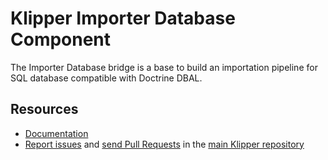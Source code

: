 Klipper Importer Database Component
===================================

The Importer Database bridge is a base to build an importation pipeline for SQL database
compatible with Doctrine DBAL.

Resources
---------

- [Documentation](https://doc.klipper.dev/bridges/importer-database)
- [Report issues](https://github.com/klipperdev/klipper/issues)
  and [send Pull Requests](https://github.com/klipperdev/klipper/pulls)
  in the [main Klipper repository](https://github.com/klipperdev/klipper)
